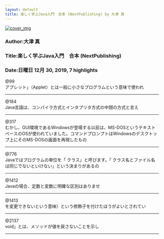 ```yaml
---
layout: default
title: 楽しく学ぶJava入門　合本 (NextPublishing) by 大津 真
---
```


[![cover_img](http://images-jp.amazon.com/images/P/B01DNI2X8M.09.MZZZZZZZ.jpg)](https://www.amazon.co.jp/dp/B01DNI2X8M)  
### Author:大津 真  
### Title:楽しく学ぶJava入門　合本 (NextPublishing)  
### Date:日曜日 12月 30, 2019, 7 highlights
  
@99  
アプレット」（Applet）とは一般に小さなプログラムという意味で使われ  
****
  
@184  
Java言語は、コンパイラ方式とインタプリタ方式の中間の方式と言え  
****
  
@317  
むかし、GUI環境であるWindowsが登場する以前は、MS-DOSというテキストベースのOSが使われていました。コマンドプロンプトはWindowsのデスクトップ上にそのMS-DOSの画面を再現したもの  
****
  
@776  
Javaではプログラムの単位を「 クラス」と呼びます。「 クラス名とファイル名は同じでないといけない」という決まりがあるの  
****
  
@1412  
Javaの場合、定数と変数に明確な区別はありませ  
****
  
@1413  
を変更できないという意味）という修飾子を付けたほうがよいとされてい  
****
  
@2137  
void」とは、メソッドが値を戻さないことを示し  
****